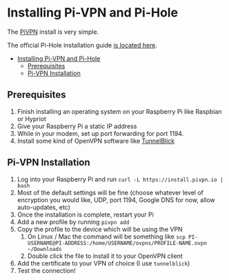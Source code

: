 # Installing Pi-VPN and Pi-Hole

The [PiVPN](http://www.pivpn.io) install is very simple.

The official Pi-Hole installation guide [is located here](https://docs.pi-hole.net/guides/vpn/overview/).

- [Installing Pi-VPN and Pi-Hole](#installing-pi-vpn-and-pi-hole)
  - [Prerequisites](#prerequisites)
  - [Pi-VPN Installation](#pi-vpn-installation)

## Prerequisites

1. Finish installing an operating system on your Raspberry Pi like Raspbian or Hypriot
2. Give your Raspberry Pi a static IP address
3. While in your modem, set up port forwarding for port 1194.
4. Install some kind of OpenVPN software like [TunnelBlick](https://tunnelblick.net/)

## Pi-VPN Installation

1. Log into your Raspberry Pi and run `curl -L https://install.pivpn.io | bash`
2. Most of the default settings will be fine (choose whatever level of encryption you would like, UDP, port 1194, Google DNS for now, allow auto-updates, etc)
3. Once the installation is complete, restart your Pi
4. Add a new profile by running `pivpn add`
5. Copy the profile to the device which will be using the VPN
   1. On Linux / Mac the command will be something like `scp PI-USERNAME@PI-ADDRESS:/home/USERNAME/ovpns/PROFILE-NAME.ovpn ~/Downloads`
   2. Double click the file to install it to your OpenVPN client
6. Add the certificate to your VPN of choice (I use `tunnelblick`)
7. Test the connection!